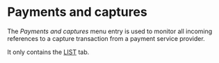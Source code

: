 # Payments and captures


The *Payments and captures* menu entry is used to monitor all incoming references to a capture transaction from a payment service provider.  

It only contains the [LIST](./02a_ListPaymentsAndCaptures.md) tab.